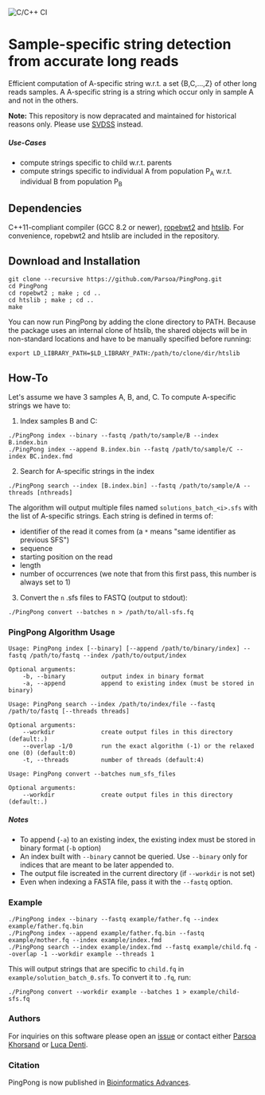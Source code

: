 ![C/C++ CI](https://github.com/Parsoa/PingPong/workflows/C/C++%20CI/badge.svg)

# Sample-specific string detection from accurate long reads
Efficient computation of A-specific string w.r.t. a set {B,C,...,Z} of other long reads samples. A A-specific string is a string which occur only in sample A and not in the others. 

**Note:** This repository is now depracated and maintained for historical reasons only. Please use [SVDSS](https://github.com/Parsoa/SVDSS/tree/master) instead.

##### Use-Cases
* compute strings specific to child w.r.t. parents
* compute strings specific to individual A from population P<sub>A</sub> w.r.t. individual B from population P<sub>B</sub>

## Dependencies

C++11-compliant compiler (GCC 8.2 or newer), [ropebwt2](https://github.com/lh3/ropebwt2) and [htslib](https://github.com/samtools/htslib). For convenience, ropebwt2 and htslib are included in the repository.

## Download and Installation

```
git clone --recursive https://github.com/Parsoa/PingPong.git
cd PingPong 
cd ropebwt2 ; make ; cd ..
cd htslib ; make ; cd ..
make
```

You can now run PingPong by adding the clone directory to PATH. Because the package uses an internal clone of htslib, the shared objects will be in non-standard locations and have to be manually specified before running:

```
export LD_LIBRARY_PATH=$LD_LIBRARY_PATH:/path/to/clone/dir/htslib
```

## How-To
Let's assume we have 3 samples A, B, and, C. To compute A-specific strings we have to:

1. Index samples B and C:
```
./PingPong index --binary --fastq /path/to/sample/B --index B.index.bin
./PingPong index --append B.index.bin --fastq /path/to/sample/C --index BC.index.fmd
```
2. Search for A-specific strings in the index
```
./PingPong search --index [B.index.bin] --fastq /path/to/sample/A --threads [nthreads]
```

The algorithm will output multiple files named `solutions_batch_<i>.sfs` with the list of A-specific strings. Each string is defined in terms of:
* identifier of the read it comes from (a `*` means "same identifier as previous SFS")
* sequence
* starting position on the read
* length
* number of occurrences (we note that from this first pass, this number is always set to 1)

3. Convert the `n` .sfs files to FASTQ (output to stdout):
```
./PingPong convert --batches n > /path/to/all-sfs.fq
```

### PingPong Algorithm Usage
```
Usage: PingPong index [--binary] [--append /path/to/binary/index] --fastq /path/to/fastq --index /path/to/output/index

Optional arguments:
    -b, --binary          output index in binary format
    -a, --append          append to existing index (must be stored in binary)

Usage: PingPong search --index /path/to/index/file --fastq /path/to/fastq [--threads threads]

Optional arguments:
    --workdir             create output files in this directory (default:.)
    --overlap -1/0        run the exact algorithm (-1) or the relaxed one (0) (default:0)
    -t, --threads         number of threads (default:4)

Usage: PingPong convert --batches num_sfs_files

Optional arguments:
    --workdir             create output files in this directory (default:.)
```

##### Notes
* To append (`-a`) to an existing index, the existing index must be stored in binary format (`-b` option)
* An index built with `--binary` cannot be queried. Use `--binary` only for indices that are meant to be later appended to.
* The output file iscreated in the current directory (if `--workdir` is not set)
* Even when indexing a FASTA file, pass it with the `--fastq` option.

### Example

```
./PingPong index --binary --fastq example/father.fq --index example/father.fq.bin
./PingPong index --append example/father.fq.bin --fastq example/mother.fq --index example/index.fmd
./PingPong search --index example/index.fmd --fastq example/child.fq --overlap -1 --workdir example --threads 1
```

This will output strings that are specific to `child.fq` in `example/solution_batch_0.sfs`. To convert it to `.fq`, run:
```
./PingPong convert --workdir example --batches 1 > example/child-sfs.fq
```

### Authors
For inquiries on this software please open an [issue](https://github.com/Parsoa/PingPong/issues) or contact either [Parsoa Khorsand](https://github.com/parsoa) or [Luca Denti](https://github.com/ldenti/).

### Citation

PingPong is now published in [Bioinformatics Advances](https://doi.org/10.1093/bioadv/vbab005).
